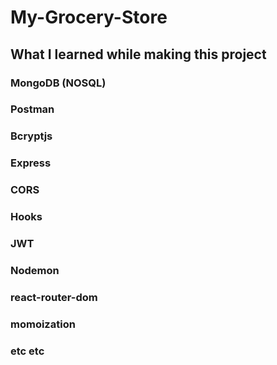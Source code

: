 ﻿# My-Grocery-Store

## What I learned while making this project
### MongoDB (NOSQL)
### Postman
### Bcryptjs
### Express
### CORS
### Hooks
### JWT
### Nodemon
### react-router-dom
### momoization
### etc etc
